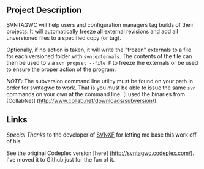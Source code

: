 ## Project Description

SVNTAGWC will help users and configuration managers tag builds of their projects. It will automatically freeze all external revisions and add all unversioned files to a specified copy (or tag).

Optionally, if no action is taken, it will write the "frozen" externals to a file for each versioned folder with ``svn:externals``. The contents of the file can then be used to via ``svn propset --file F`` to freeze the externals or be used to ensure the proper action of the program.

*NOTE:* The subversion command line utility must be found on your path in order for svntagwc to work. That is you must be able to issue the same ``svn`` commands on your own at the command line. (I used the binaries from [CollabNet] (http://www.collab.net/downloads/subversion/).


## Links

*Special Thanks* to the developer of [SVNXF](http://svnxf.codeplex.com/) for letting me base this work off of his.

See the original Codeplex version [here] (http://svntagwc.codeplex.com/). I've moved it to Github just for the fun of it.